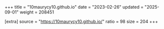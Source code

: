 +++
title = "10maurycy10.github.io"
date = "2023-02-26"
updated = "2025-09-01"
weight = 208451

[extra]
source = "https://10maurycy10.github.io/"
ratio = 98
size = 204
+++
